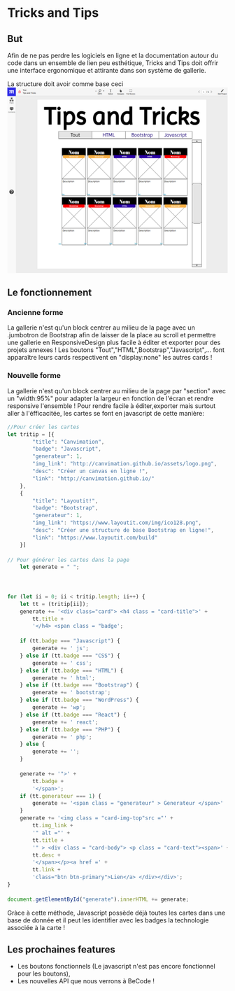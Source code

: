 # Tricks and Tips

## But
Afin de ne pas perdre les logiciels en ligne et la documentation autour du code dans un ensemble de lien peu esthétique, Tricks and Tips doit offrir une interface ergonomique et attirante dans son système de gallerie.

La structure doit avoir comme base ceci
![](https://github.com/DzenetanMassart/Tricks-and-Tips/blob/master/assets/pics/visuTricksAndTipsBase.png?raw=true)

## Le fonctionnement
### Ancienne forme
La gallerie n'est qu'un block centrer au milieu de la page avec un .jumbotron de Bootstrap afin de laisser de la place au scroll et permettre une gallerie en ResponsiveDesign plus facile à éditer et exporter pour des projets annexes ! 
Les boutons "Tout","HTML",Bootstrap","Javascript",... font apparaître leurs cards respectivent en "display:none" les autres cards !

### Nouvelle forme
La gallerie n'est qu'un block centrer au milieu de la page par "section" avec un "width:95%" pour adapter la largeur en fonction de l'écran et rendre responsive l'ensemble ! Pour rendre facile à éditer,exporter mais surtout aller à l'éfficacitée, les cartes se font en javascript de cette manière:

```javascript
//Pour créer les cartes 
let tritip = [{
        "title": "Canvimation",
        "badge": "Javascript",
        "generateur": 1,
        "img_link": "http://canvimation.github.io/assets/logo.png",
        "desc": "Créer un canvas en ligne !",
        "link": "http://canvimation.github.io/"
    },
    {
        "title": "Layoutit!",
        "badge": "Bootstrap",
        "generateur": 1,
        "img_link": "https://www.layoutit.com/img/ico128.png",
        "desc": "Créer une structure de base Bootstrap en ligne!",
        "link": "https://www.layoutit.com/build"
    }]
    
// Pour générer les cartes dans la page
    let generate = " ";



for (let ii = 0; ii < tritip.length; ii++) {
    let tt = (tritip[ii]);
    generate += '<div class="card"> <h4 class = "card-title">' +
        tt.title +
        '</h4> <span class = "badge';

    if (tt.badge === "Javascript") {
        generate += ' js';
    } else if (tt.badge === "CSS") {
        generate += ' css';
    } else if (tt.badge === "HTML") {
        generate += ' html';
    } else if (tt.badge === "Bootstrap") {
        generate += ' bootstrap';
    } else if (tt.badge === "WordPress") {
        generate += 'wp';
    } else if (tt.badge === "React") {
        generate += ' react';
    } else if (tt.badge === "PHP") {
        generate += ' php';
    } else {
        generate += '';
    }

    generate += '">' +
        tt.badge +
        '</span>';
    if (tt.generateur === 1) {
        generate += '<span class = "generateur" > Generateur </span>'
    }
    generate += '<img class = "card-img-top"src ="' +
        tt.img_link +
        '" alt ="' +
        tt.title +
        '" > <div class = "card-body"> <p class = "card-text"><span>' +
        tt.desc +
        '</span></p><a href =' +
        tt.link +
        'class="btn btn-primary">Lien</a> </div></div>';
}

document.getElementById("generate").innerHTML += generate;

 ```
 Gràce à cette méthode, Javascript possède déjà toutes les cartes dans une base de donnée et il peut les identifier avec les badges la technologie associée à la carte !


## Les prochaines features
- Les boutons fonctionnels (Le javascript n'est pas encore fonctionnel pour les boutons),
- Les nouvelles API que nous verrons à BeCode !

